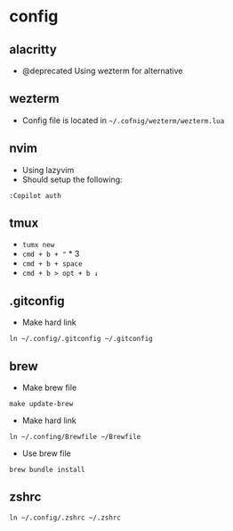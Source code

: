 # config

## alacritty

- @deprecated Using wezterm for alternative

## wezterm

- Config file is located in `~/.cofnig/wezterm/wezterm.lua`

## nvim

- Using lazyvim
- Should setup the following:

`:Copilot auth`

## tmux

- `tumx new`
- `cmd + b + "` \* 3
- `cmd + b + space`
- `cmd + b > opt + b ↓`

## .gitconfig

- Make hard link

`ln ~/.config/.gitconfig ~/.gitconfig`

## brew

- Make brew file

`make update-brew`

- Make hard link

`ln ~/.confing/Brewfile ~/Brewfile`

- Use brew file

`brew bundle install`

## zshrc

`ln ~/.config/.zshrc ~/.zshrc`

